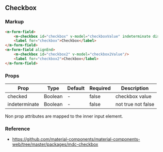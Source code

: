 ## Checkbox

### Markup

```html
<m-form-field>
    <m-checkbox id="checkbox" v-model="checkboxValue" indeterminate disabled/>
    <label for="checkbox">Checkbox</label>
</m-form-field>
<m-form-field alignEnd>
    <m-checkbox id="checkbox2" v-model="checkbox2Value"/>
    <label for="checkbox2">Checkbox</label>
</m-form-field>
```

### Props

| Prop | Type | Default | Required | Description |
|------|------|---------|----------|-------------|
| checked | Boolean | - | false | checkbox value |
| indeterminate | Boolean | - | false | not true not false |

Non prop attributes are mapped to the inner input element.

### Reference

- https://github.com/material-components/material-components-web/tree/master/packages/mdc-checkbox
